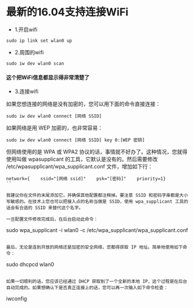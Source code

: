 # 最新的16.04支持连接WiFi

* 1.开启wifi
```
sudo ip link set wlan0 up
```

* 2.周围的wifi
```
sudo iw dev wlan0 scan
```
#### 这个把WiFi信息都显示得非常清楚了

* 3.连接wifi

如果您想连接的网络是没有加密的，您可以用下面的命令直接连接：
```
sudo iw dev wlan0 connect [网络 SSID]
```

如果网络是用 WEP 加密的，也非常容易：

```
sudo iw dev wlan0 connect [网络 SSID] key 0:[WEP 密钥]
```

但网络使用的是 WPA 或 WPA2 协议的话，事情就不好办了。这种情况，您就得使用叫做 wpasupplicant 的工具，它默认是没有的。然后需要修改 /etc/wpasupplicant/wpa_supplicant.conf 文件，增加如下行：

```
network={    ssid="[网络 ssid]"    psk="[密码]"    priority=1}
``

我建议你​​在文件的末尾添加它，并确保其他配置都注释掉。要注意 SSID 和密码字串都是大小写敏感的。在技术上您也可以把接入点的名称当做是 SSID，使用 wpa_supplicant 工具的话会有合适的 SSID 来替代这个名字。

一旦配置文件修改完成后，在后台启动此命令：

```
sudo wpa_supplicant -i wlan0 -c /etc/wpa_supplicant/wpa_supplicant.conf
```

最后，无论是连到开放的网络还是加密的安全网络，您都得获取 IP 地址。简单地使用如下命令：

```
sudo dhcpcd wlan0
```

如果一切顺利的话，您应该已经通过 DHCP 获取到了一个全新的本地 IP，这个过程是在后台自动完成的。如果想确认下是否真正连接上的话，您可以再一次输入如下命令检查：

```
iwconfig
```
